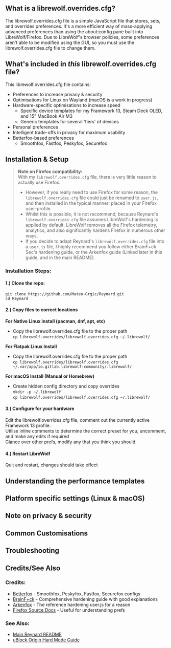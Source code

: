 ## What is a librewolf.overrides.cfg?
The librewolf.overrides.cfg file is a simple JavaScript file that stores, sets, and overrides preferences. It's a more efficient way of mass-applying advanced preferences than using the about:config pane built into LibreWolf/Firefox. Due to LibreWolf's browser policies, some preferences aren't able to be modified using the GUI, so you must use the librewolf.overrides.cfg file to change them.

## What's included in *this* librewolf.overrides.cfg file?
This librewolf.overrides.cfg file contains:
* Preferences to increase privacy & security
* Optimisations for Linux on Wayland (macOS is a work in progress)
* Hardware-specific optimisations to increase speed
	* Specific device templates for my Framework 13, Steam Deck OLED, and 15" MacBook Air M3
	* Generic templates for several 'tiers' of devices
* Personal preferences 
* Intelligent trade-offs in privacy for maximum usability
* Betterfox-based preferences
    * Smoothfox, Fastfox, Peskyfox, Securefox

## Installation & Setup

> **Note on Firefox compatibility:**  
> With my ```librewolf.overrides.cfg``` file, there is very little reason to actually use Firefox.  
> - However, if you really need to use Firefox for some reason, the ```librewolf.overrides.cfg``` file could just be renamed to ```user.js```, and then installed in the typical manner: placed in your Firefox user-profile.  
> - Whilst this is possible, it is not recommend, because Reynard's ```librewolf.overrides.cfg``` file assumes LibreWolf's hardening is applied by default. LibreWolf removes all the Firefox telemetry, analytics, and also significantly hardens Firefox in numerous other ways.
> - If you decide to adapt Reynard's ```librewolf.overrides.cfg``` file into a ```user.js``` file, I highly recommend you follow either BrainF+ck Sec's hardening guide, or the Arkenfox guide (Linked later in this guide, and in the main README).
### Installation Steps:

#### 1.) Clone the repo:  
  ```git clone https://github.com/Mateo-Grgic/Reynard.git```  
  ```cd Reynard```  

#### 2.) Copy files to correct locations
  **For Native Linux install (pacman, dnf, apt, etc)**  
  - Copy the librewolf.overrides.cfg file to the proper path  
  ```cp librewolf.overrides/librewolf.overrides.cfg ~/.librewolf/```  

**For Flatpak Linux Install**  
   - Copy the librewolf.overrides.cfg file to the proper path  
  ```cp librewolf.overrides/librewolf.overrides.cfg ~/.var/app/io.gitlab.librewolf-community/.librewolf/```   

**For macOS Install (Manual or Homebrew)**  
  - Create hidden config directory and copy overrides  
  ```mkdir -p ~/.librewolf```  
  ```cp librewolf.overrides/librewolf.overrides.cfg ~/.librewolf/```

#### 3.) Configure for your hardware
  Edit the librewolf.overrides.cfg file, comment out the currently active Framework 13 profile.  
  Utilise inline comments to determine the correct preset for you, uncomment, and make any edits if required  
  Glance over other prefs, modify any that you think you should.  

#### 4.) Restart LibreWolf 
  Quit and restart, changes should take effect  

## Understanding the performance templates 

## Platform specific settings (Linux & macOS)

## Note on privacy & security

## Common Customisations

## Troubleshooting 

## Credits/See Also 
### Credits:
- [Betterfox](https://github.com/yokoffing/Betterfox) - Smoothfox, Peskyfox, Fastfox, Securefox configs
- [BrainF+ck](https://brainfucksec.github.io/firefox-hardening-guide-2025) - Comprehensive hardening guide with good explanations
- [Arkenfox](https://github.com/arkenfox/user.js) - The reference hardening user.js for a reason
- [Firefox Source Docs](https://firefox-source-docs.mozilla.org/index.html) - Useful for understanding prefs
### See Also:
- [Main Reynard README](../README.md)
- [uBlock Origin Hard Mode Guide](../ublock/README.md)
